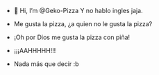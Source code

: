 - 👋 Hi, I’m @Geko-Pizza Y no hablo ingles jaja.

- Me gusta la pizza, ¿a quien no le gusta la pizza?
- ¡Oh por Dios me gusta la pizza con piña!
- ¡¡¡AAHHHHH!!!

- Nada más que decir :b
